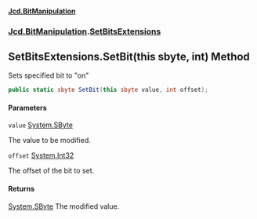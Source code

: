 #### [Jcd.BitManipulation](index.md 'index')
### [Jcd.BitManipulation](Jcd.BitManipulation.md 'Jcd.BitManipulation').[SetBitsExtensions](Jcd.BitManipulation.SetBitsExtensions.md 'Jcd.BitManipulation.SetBitsExtensions')

## SetBitsExtensions.SetBit(this sbyte, int) Method

Sets specified bit to "on"

```csharp
public static sbyte SetBit(this sbyte value, int offset);
```
#### Parameters

<a name='Jcd.BitManipulation.SetBitsExtensions.SetBit(thissbyte,int).value'></a>

`value` [System.SByte](https://docs.microsoft.com/en-us/dotnet/api/System.SByte 'System.SByte')

The value to be modified.

<a name='Jcd.BitManipulation.SetBitsExtensions.SetBit(thissbyte,int).offset'></a>

`offset` [System.Int32](https://docs.microsoft.com/en-us/dotnet/api/System.Int32 'System.Int32')

The offset of the bit to set.

#### Returns
[System.SByte](https://docs.microsoft.com/en-us/dotnet/api/System.SByte 'System.SByte')
The modified value.